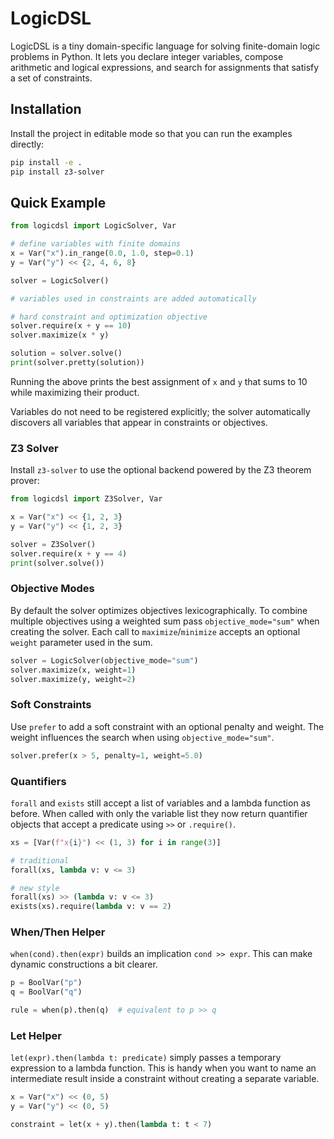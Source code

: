 # LogicDSL

LogicDSL is a tiny domain-specific language for solving finite-domain logic problems in Python. It lets you declare
integer variables, compose arithmetic and logical expressions, and search for assignments that satisfy a set of
constraints.

## Installation

Install the project in editable mode so that you can run the examples directly:

```bash
pip install -e .
pip install z3-solver
```

## Quick Example

```python
from logicdsl import LogicSolver, Var

# define variables with finite domains
x = Var("x").in_range(0.0, 1.0, step=0.1)
y = Var("y") << {2, 4, 6, 8}

solver = LogicSolver()

# variables used in constraints are added automatically

# hard constraint and optimization objective
solver.require(x + y == 10)
solver.maximize(x * y)

solution = solver.solve()
print(solver.pretty(solution))
```

Running the above prints the best assignment of `x` and `y` that sums to 10 while maximizing their product.

Variables do not need to be registered explicitly; the solver automatically discovers all variables that appear in
constraints or objectives.

### Z3 Solver

Install `z3-solver` to use the optional backend powered by the Z3 theorem prover:

```python
from logicdsl import Z3Solver, Var

x = Var("x") << {1, 2, 3}
y = Var("y") << {1, 2, 3}

solver = Z3Solver()
solver.require(x + y == 4)
print(solver.solve())
```

### Objective Modes

By default the solver optimizes objectives lexicographically. To combine
multiple objectives using a weighted sum pass ``objective_mode="sum"`` when
creating the solver. Each call to ``maximize``/``minimize`` accepts an optional
``weight`` parameter used in the sum.

```python
solver = LogicSolver(objective_mode="sum")
solver.maximize(x, weight=1)
solver.maximize(y, weight=2)
```

### Soft Constraints

Use `prefer` to add a soft constraint with an optional penalty and weight. The
weight influences the search when using `objective_mode="sum"`.

```python
solver.prefer(x > 5, penalty=1, weight=5.0)
```

### Quantifiers

`forall` and `exists` still accept a list of variables and a lambda
function as before. When called with only the variable list they now
return quantifier objects that accept a predicate using `>>` or
`.require()`.

```python
xs = [Var(f"x{i}") << (1, 3) for i in range(3)]

# traditional
forall(xs, lambda v: v <= 3)

# new style
forall(xs) >> (lambda v: v <= 3)
exists(xs).require(lambda v: v == 2)
```

### When/Then Helper

``when(cond).then(expr)`` builds an implication ``cond >> expr``. This can make
dynamic constructions a bit clearer.

```python
p = BoolVar("p")
q = BoolVar("q")

rule = when(p).then(q)  # equivalent to p >> q
```

### Let Helper

`let(expr).then(lambda t: predicate)` simply passes a temporary expression to
a lambda function. This is handy when you want to name an intermediate result
inside a constraint without creating a separate variable.

```python
x = Var("x") << (0, 5)
y = Var("y") << (0, 5)

constraint = let(x + y).then(lambda t: t < 7)
```

